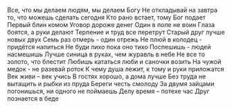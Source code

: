 Все, что мы делаем людям, мы делаем Богу
Не откладывай на завтра то, что можешь сделать сегодня
Кто рано встает, тому Бог подает
Первый блин комом
Уговор дороже денег
Один в поле не воин
Глаза боятся, а руки делают
Терпение и труд все перетрут
Старый друг лучше новых двух
Семь раз отмерь - один отрежь
Не плюй в колодец - придётся напиться
Не буди лихо пока оно тихо
Поспешишь - людей насмешишь
Лучше синица в руках, чем журавль в небе
Не все то золото, что блестит
Любишь кататься люби и саночки возить
На чужой медок - не разевай роток
К чему душа лежит, к тому и руки приложатся
Век живи – век учись
В гостях хорошо, а дома лучше
Без труда не вытащить и рыбки из пруда
Береги честь смолоду
За двумя зайцами погонишься, ни одного не поймаешь
Делу время – потехе час
Друг познается в беде